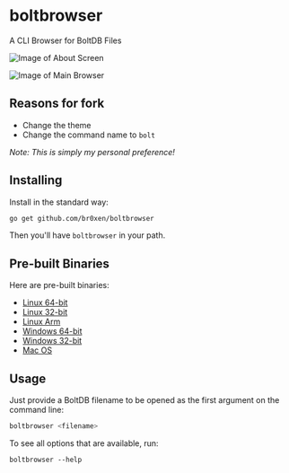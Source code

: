 boltbrowser
===========

A CLI Browser for BoltDB Files

![Image of About Screen](http://bullercodeworks.com/boltbrowser/ss2.png)

![Image of Main Browser](http://bullercodeworks.com/boltbrowser/ss1.png)

Reasons for fork
----------
* Change the theme
* Change the command name to `bolt`

*Note: This is simply my personal preference!*

Installing
----------

Install in the standard way:

```sh
go get github.com/br0xen/boltbrowser
```

Then you'll have `boltbrowser` in your path.

Pre-built Binaries
------------------
Here are pre-built binaries:
* [Linux 64-bit](https://bullercodeworks.com/downloads/boltbrowser/boltbrowser.linux64)
* [Linux 32-bit](https://bullercodeworks.com/downloads/boltbrowser/boltbrowser.linux386)
* [Linux Arm](https://bullercodeworks.com/downloads/boltbrowser/boltbrowser.linuxarm)
* [Windows 64-bit](https://bullercodeworks.com/downloads/boltbrowser/boltbrowser.win64.exe)
* [Windows 32-bit](https://bullercodeworks.com/downloads/boltbrowser/boltbrowser.win386.exe)
* [Mac OS](https://bullercodeworks.com/downloads/boltbrowser/boltbrowser.darwin64)

Usage
-----

Just provide a BoltDB filename to be opened as the first argument on the command line:

```sh
boltbrowser <filename>
```

To see all options that are available, run:

```
boltbrowser --help
```
